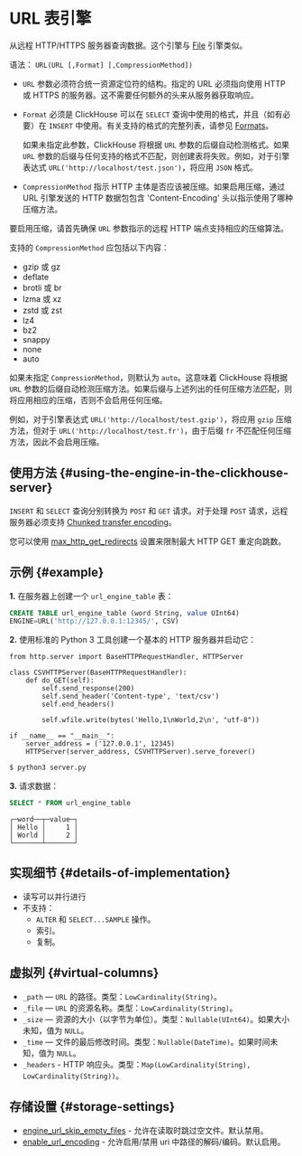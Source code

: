 
# URL 表引擎

从远程 HTTP/HTTPS 服务器查询数据。这个引擎与 [File](../../../engines/table-engines/special/file.md) 引擎类似。

语法： `URL(URL [,Format] [,CompressionMethod])`

- `URL` 参数必须符合统一资源定位符的结构。指定的 URL 必须指向使用 HTTP 或 HTTPS 的服务器。这不需要任何额外的头来从服务器获取响应。

- `Format` 必须是 ClickHouse 可以在 `SELECT` 查询中使用的格式，并且（如有必要）在 `INSERT` 中使用。有关支持的格式的完整列表，请参见 [Formats](/interfaces/formats#formats-overview)。

    如果未指定此参数，ClickHouse 将根据 `URL` 参数的后缀自动检测格式。如果 `URL` 参数的后缀与任何支持的格式不匹配，则创建表将失败。例如，对于引擎表达式 `URL('http://localhost/test.json')`，将应用 `JSON` 格式。

- `CompressionMethod` 指示 HTTP 主体是否应该被压缩。如果启用压缩，通过 URL 引擎发送的 HTTP 数据包包含 'Content-Encoding' 头以指示使用了哪种压缩方法。

要启用压缩，请首先确保 `URL` 参数指示的远程 HTTP 端点支持相应的压缩算法。

支持的 `CompressionMethod` 应包括以下内容：
- gzip 或 gz
- deflate
- brotli 或 br
- lzma 或 xz
- zstd 或 zst
- lz4
- bz2
- snappy
- none
- auto

如果未指定 `CompressionMethod`，则默认为 `auto`。这意味着 ClickHouse 将根据 `URL` 参数的后缀自动检测压缩方法。如果后缀与上述列出的任何压缩方法匹配，则将应用相应的压缩，否则不会启用任何压缩。

例如，对于引擎表达式 `URL('http://localhost/test.gzip')`，将应用 `gzip` 压缩方法，但对于 `URL('http://localhost/test.fr')`，由于后缀 `fr` 不匹配任何压缩方法，因此不会启用压缩。

## 使用方法 {#using-the-engine-in-the-clickhouse-server}

`INSERT` 和 `SELECT` 查询分别转换为 `POST` 和 `GET` 请求。对于处理 `POST` 请求，远程服务器必须支持 [Chunked transfer encoding](https://en.wikipedia.org/wiki/Chunked_transfer_encoding)。

您可以使用 [max_http_get_redirects](/operations/settings/settings#max_http_get_redirects) 设置来限制最大 HTTP GET 重定向跳数。

## 示例 {#example}

**1.** 在服务器上创建一个 `url_engine_table` 表：

```sql
CREATE TABLE url_engine_table (word String, value UInt64)
ENGINE=URL('http://127.0.0.1:12345/', CSV)
```

**2.** 使用标准的 Python 3 工具创建一个基本的 HTTP 服务器并启动它：

```python3
from http.server import BaseHTTPRequestHandler, HTTPServer

class CSVHTTPServer(BaseHTTPRequestHandler):
    def do_GET(self):
        self.send_response(200)
        self.send_header('Content-type', 'text/csv')
        self.end_headers()

        self.wfile.write(bytes('Hello,1\nWorld,2\n', "utf-8"))

if __name__ == "__main__":
    server_address = ('127.0.0.1', 12345)
    HTTPServer(server_address, CSVHTTPServer).serve_forever()
```

```bash
$ python3 server.py
```

**3.** 请求数据：

```sql
SELECT * FROM url_engine_table
```

```text
┌─word──┬─value─┐
│ Hello │     1 │
│ World │     2 │
└───────┴───────┘
```

## 实现细节 {#details-of-implementation}

- 读写可以并行进行
- 不支持：
    - `ALTER` 和 `SELECT...SAMPLE` 操作。
    - 索引。
    - 复制。

## 虚拟列 {#virtual-columns}

- `_path` — `URL` 的路径。类型：`LowCardinality(String)`。
- `_file` — `URL` 的资源名称。类型：`LowCardinality(String)`。
- `_size` — 资源的大小（以字节为单位）。类型：`Nullable(UInt64)`。如果大小未知，值为 `NULL`。
- `_time` — 文件的最后修改时间。类型：`Nullable(DateTime)`。如果时间未知，值为 `NULL`。
- `_headers` - HTTP 响应头。类型：`Map(LowCardinality(String), LowCardinality(String))`。

## 存储设置 {#storage-settings}

- [engine_url_skip_empty_files](/operations/settings/settings.md#engine_url_skip_empty_files) - 允许在读取时跳过空文件。默认禁用。
- [enable_url_encoding](/operations/settings/settings.md#enable_url_encoding) - 允许启用/禁用 uri 中路径的解码/编码。默认启用。
